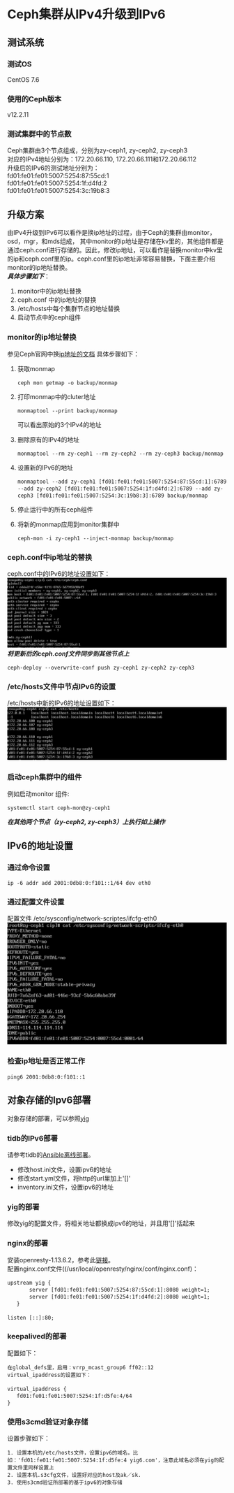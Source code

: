 # Ceph集群从IPv4升级到IPv6

## 测试系统

### 测试OS
CentOS 7.6

### 使用的Ceph版本
v12.2.11

### 测试集群中的节点数
Ceph集群由3个节点组成，分别为zy-ceph1, zy-ceph2, zy-ceph3  
对应的IPv4地址分别为：172.20.66.110, 172.20.66.111和172.20.66.112  
升级后的IPv6的测试地址分别为：  
fd01:fe01:fe01:5007:5254:87:55cd:1  
fd01:fe01:fe01:5007:5254:1f:d4fd:2    
fd01:fe01:fe01:5007:5254:3c:19b8:3   

## 升级方案
由IPv4升级到IPv6可以看作是换ip地址的过程，由于Ceph的集群由monitor，osd，mgr，和mds组成，
其中monitor的ip地址是存储在kv里的，其他组件都是通过ceph.conf进行存储的。因此，修改ip地址，可以看作是替换monitor中kv里的ip和ceph.conf里的ip。ceph.conf里的ip地址非常容易替换，下面主要介绍monitor的ip地址替换。  
***具体步骤如下***：  
1. monitor中的ip地址替换
2. ceph.conf 中的ip地址的替换
3. /etc/hosts中每个集群节点的地址替换
4. 启动节点中的ceph组件

### monitor的ip地址替换
参见Ceph官网中换[ip地址的文档](http://docs.ceph.com/docs/mimic/rados/operations/add-or-rm-mons/#changing-a-monitor-s-ip-address)
具体步骤如下：

1. 获取monmap
   
	```
	ceph mon getmap -o backup/monmap
	```
	
2. 打印monmap中的cluter地址  
 
   ```
   monmaptool --print backup/monmap
   ```
   
   可以看出原始的3个IPv4的地址
3. 删除原有的IPv4的地址

	```
	monmaptool --rm zy-ceph1 --rm zy-ceph2 --rm zy-ceph3 backup/monmap
	```
	
4. 设置新的IPv6的地址

   ```
   monmaptool --add zy-ceph1 [fd01:fe01:fe01:5007:5254:87:55cd:1]:6789 --add zy-ceph2 [fd01:fe01:fe01:5007:5254:1f:d4fd:2]:6789 --add zy-ceph3 [fd01:fe01:fe01:5007:5254:3c:19b8:3]:6789 backup/monmap
   ```
5. 停止运行中的所有ceph组件  
6. 将新的monmap应用到monitor集群中  
 
	```
	ceph-mon -i zy-ceph1 --inject-monmap backup/monmap
	```

### ceph.conf中ip地址的替换
ceph.conf中的IPv6的地址设置如下：  
![](images/ceph_conf.jpg) 
***将更新后的ceph.conf文件同步到其他节点上***

```
ceph-deploy --overwrite-conf push zy-ceph1 zy-ceph2 zy-ceph3
```

### /etc/hosts文件中节点IPv6的设置
/etc/hosts中新的IPv6的地址设置如下：
![](images/etc_hosts.jpg)

### 启动ceph集群中的组件
例如启动monitor 组件:
  
```
systemctl start ceph-mon@zy-ceph1
```

***在其他两个节点（zy-ceph2, zy-ceph3）上执行如上操作***  
  
## IPv6的地址设置  
### 通过命令设置  

```
ip -6 addr add 2001:0db8:0:f101::1/64 dev eth0
```

### 通过配置文件设置  
配置文件 /etc/sysconfig/network-scriptes/ifcfg-eth0  
![](images/ifcfg_eth0.jpg)  

### 检查ip地址是否正常工作  

```
ping6 2001:0db8:0:f101::1
```

## 对象存储的Ipv6部署
对象存储的部署，可以参照[yig](https://github.com/journeymidnight/yig)

### tidb的IPv6部署
请参考tidb的[Ansible离线部署](https://pingcap.com/docs-cn/)。

* 修改host.ini文件，设置ipv6的地址
* 修改start.yml文件，将http的url里加上'[]'
* inventory.ini文件，设置ipv6的地址

### yig的部署
修改yig的配置文件，将相关地址都换成ipv6的地址，并且用'[]'括起来

### nginx的部署
安装openresty-1.13.6.2，参考此[链接](https://openresty.org/cn/linux-packages.html#centos)。  
配置nginx.conf文件((/usr/local/openresty/nginx/conf/nginx.conf)：

```
upstream yig {
       server [fd01:fe01:fe01:5007:5254:87:55cd:1]:8080 weight=1;
       server [fd01:fe01:fe01:5007:5254:1f:d4fd:2]:8080 weight=1;
   }
   
listen [::]:80;

```  

### keepalived的部署
配置如下：

```
在global_defs里，启用：vrrp_mcast_group6 ff02::12
virtual_ipaddress的设置如下：

virtual_ipaddress {
   fd01:fe01:fe01:5007:5254:1f:d5fe:4/64
}

```

### 使用s3cmd验证对象存储
设置步骤如下：

```
1. 设置本机的/etc/hosts文件，设置ipv6的域名，比如：'fd01:fe01:fe01:5007:5254:1f:d5fe:4 yig6.com'，注意此域名必须在yig的配置文件里同样设置上
2. 设置本机.s3cfg文件，设置好对应的host及ak／sk.
3. 使用s3cmd验证所部署的基于ipv6的对象存储
```